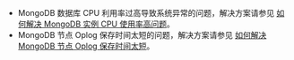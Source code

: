 - MongoDB 数据库 CPU 利用率过高导致系统异常的问题，解决方案请参见 [如何解决 MongoDB 实例 CPU 使用率高问题](https://cloud.tencent.com/document/product/1130/65844)。
- MongoDB 节点 Oplog 保存时间太短的问题，解决方案请参见 [如何解决 MongoDB 节点 Oplog 保存时间太短](https://cloud.tencent.com/document/product/1130/65845)。